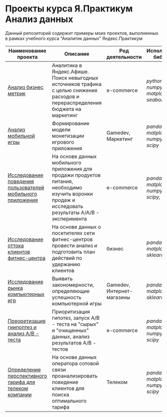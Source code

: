 # Проекты курса Я.Практикум Анализ данных

Данный репозиторий содержит примеры моих проектов, выполненных в рамках учебного курса 
"Аналитик данных" Яндекс.Практикум

|Наименование проекта|Описание|Род деятельности|Использованные библиотеки|
|-----|------|------|------|
|[Анализ бизнес метрик](https://github.com/Dimqa4a/my_project_in_course_Yandex.Practicum/tree/main/%D0%90%D0%BD%D0%B0%D0%BB%D0%B8%D0%B7%20%D0%B1%D0%B8%D0%B7%D0%BD%D0%B5%D1%81%20%D0%BC%D0%B5%D1%82%D1%80%D0%B8%D0%BA)|Аналитика в Яндекс.Афише. Поиск невыгодных источников трафика с целью снижения расходов и перераспределения бюджета на маркетинг|e-commerce|*python, pandas, numpy, matplotlib, seaborn*|
|[Анализ мобильной игры](https://github.com/Dimqa4a/my_project_in_course_Yandex.Practicum/tree/main/%D0%90%D0%BD%D0%B0%D0%BB%D0%B8%D0%B7%20%D0%B8%D0%B3%D1%80%D1%8B)|Формирование модели монетизации игрового приложения|Gamedev, Маркетинг|*pandas, matplotlib, numpy, seaborn, scipy*|
|[Исследование поведения пользователей мобильного приложения](https://github.com/Dimqa4a/my_project_in_course_Yandex.Practicum/tree/main/%D0%98%D1%81%D1%81%D0%BB%D0%B5%D0%B4%D0%BE%D0%B2%D0%B0%D0%BD%D0%B8%D0%B5%20%D0%B2%D0%BE%D1%80%D0%BE%D0%BD%D0%BA%D0%B8%20%D0%BF%D0%BE%D0%BB%D1%8C%D0%B7%D0%BE%D0%B2%D0%B0%D1%82%D0%B5%D0%BB%D0%B5%D0%B9%2C%20%D0%90-%D0%90-%D0%92%20%D1%82%D0%B5%D1%81%D1%82)|На основе данных мобильного приложения для продажи продуктов питания, необходимо изучить воронки продаж и исследовать результаты A/A/B - эксперимента|e-commerce|*pandas, matplotlib, numpy, math, scipy, plotly*|
|[Исследование оттока клиентов фитнес-центра](https://github.com/Dimqa4a/my_project_in_course_Yandex.Practicum/tree/main/%D0%98%D1%81%D1%81%D0%BB%D0%B5%D0%B4%D0%BE%D0%B2%D0%B0%D0%BD%D0%B8%D0%B5%20%D0%BE%D1%82%D1%82%D0%BE%D0%BA%D0%B0%20%D0%BA%D0%BB%D0%B8%D0%B5%D0%BD%D1%82%D0%BE%D0%B2%20%D1%84%D0%B8%D1%82%D0%BD%D0%B5%D1%81-%D1%86%D0%B5%D0%BD%D1%82%D1%80%D0%B0)|На основе данных о посетителях сети фитнес-центров провести анализ и подготовить план действий по удержанию клиентов|бизнес|*pandas, matplotlib, sklearn, scipy*|
|[Исследование рынка компьютерных игр](https://github.com/Dimqa4a/my_project_in_course_Yandex.Practicum/tree/main/%D0%98%D1%81%D1%81%D0%BB%D0%B5%D0%B4%D0%BE%D0%B2%D0%B0%D0%BD%D0%B8%D0%B5%20%D1%80%D1%8B%D0%BD%D0%BA%D0%B0%20%D0%B8%D0%B3%D1%80)|Выявить закономерности, определяющие успешность компьютерной игры|Gamedev, Интернет-магазины|*pandas, matplotlib, sklearn, scipy*|
|[Преоретизация гиипоптез и анализ A/B - теста](https://github.com/Dimqa4a/my_project_in_course_Yandex.Practicum/tree/main/%D0%9F%D1%80%D0%B5%D0%BE%D1%80%D0%B5%D1%82%D0%B8%D0%B7%D0%B0%D1%86%D0%B8%D1%8F%20%D0%B3%D0%B8%D0%B8%D0%BF%D0%BE%D0%BF%D1%82%D0%B5%D0%B7%20%D0%B8%20%D0%B0%D0%BD%D0%B0%D0%BB%D0%B8%D0%B7%20A-B%20-%20%D1%82%D0%B5%D1%81%D1%82%D0%B0)|Приоритизация гипотез, запуск A/B - теста на "сырых" и "очищенных" данных, анализ результатов A/B - тестов|e-commerce|*pandas, matplotlib, numpy, datetime, scipy*|
|[Определение перспективного тарифа для телеком компании](https://github.com/Dimqa4a/my_project_in_course_Yandex.Practicum/tree/main/%D0%A1%D1%82%D0%B0%D1%82%D0%B8%D1%81%D1%82%D0%B8%D1%87%D0%B5%D1%81%D0%BA%D0%B8%D0%B9%20%D0%B0%D0%BD%D0%B0%D0%BB%D0%B8%D0%B7%20%D0%B4%D0%B0%D0%BD%D0%BD%D1%8B%D1%85%20%D1%82%D0%B0%D1%80%D0%B8%D1%84%D0%BE%D0%B2%20%D0%BC%D0%BE%D0%B1%D0%B8%D0%BB%D1%8C%D0%BD%D0%BE%D0%B3%D0%BE%20%D0%BE%D0%BF%D0%B5%D1%80%D0%B0%D1%82%D0%BE%D1%80%D0%B0)|На основе данных оператора сотовой связи проанализировать поведение клиентов для поиска оптимального тарифа|Телеком|*pandas, matplotlib, numpy, math, scipy*|